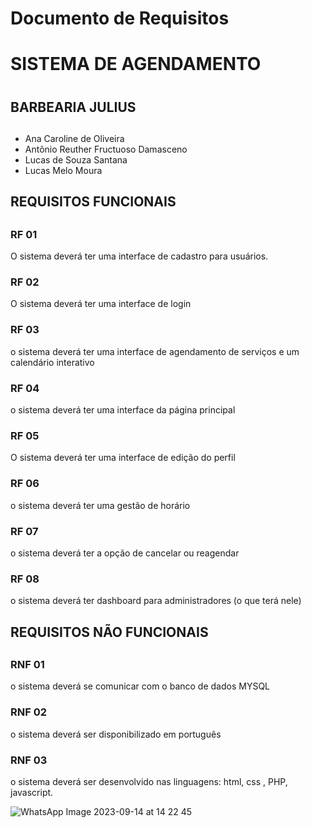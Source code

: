 # Documento de Requisitos

# **SISTEMA DE AGENDAMENTO** <h1>
## BARBEARIA JULIUS <h2>
* Ana Caroline de Oliveira
* Antônio Reuther Fructuoso Damasceno 
* Lucas de Souza Santana
* Lucas Melo Moura 

## REQUISITOS FUNCIONAIS <h2>

### RF 01
O sistema deverá ter uma interface de cadastro para usuários.

### RF 02
O sistema deverá ter uma interface de login

### RF 03
o sistema deverá ter uma interface de agendamento de serviços e um calendário interativo

### RF 04
o sistema deverá ter uma interface da página principal

### RF 05
O sistema deverá ter uma interface de edição do perfil

### RF 06
o sistema deverá ter uma gestão de horário

### RF 07
o sistema deverá ter a opção de cancelar ou reagendar

### RF 08
o sistema deverá ter dashboard para administradores (o que terá nele)

## REQUISITOS NÃO FUNCIONAIS <h2>

### RNF 01
o sistema deverá se comunicar com o banco de dados MYSQL

### RNF 02
o sistema deverá ser disponibilizado em português

### RNF 03
o sistema deverá ser desenvolvido nas linguagens: html, css , PHP, javascript.

![WhatsApp Image 2023-09-14 at 14 22 45](https://github.com/cp2-dc-info-projeto-final/barbearia-julius/assets/142441068/6132e15b-fbc2-4f23-b2be-9b1ee4916187)
